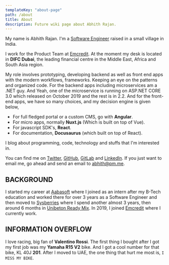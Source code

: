 ```yaml
---
templateKey: "about-page"
path: /about
title: About
description: Future wiki page about Abhith Rajan.
---
```


My name is Abhith Rajan. I'm a [Software Engineer](https://github.com/abhith) raised in a small village in India.

I work for the Product Team at [Emcredit](https://www.emcredit.com/). At the moment my desk is located in **DIFC Dubai**, the leading financial centre in the Middle East, Africa and South Asia region.

My role involves prototyping, developing backend as well as front end apps with the modern workflows, frameworks. Keeping an eye on the patterns and organized code. For the backend apps including microservices am a .NET guy. And Yeah, one of the microservice is running on ASP.NET CORE 3.0 which released on October 2019 and the rest is in 2.2. And for the front-end apps, we have so many choices, and my decision engine is given below,

- For full fledged portal or a custom CMS, go with **Angular**.
- For micro apps, normally **Nuxt.js** (Which is built on top of Vue).
- For javascript SDK's, **React**.
- For documentation, **Docusaurus** (which built on top of React).

I blog about programming, code, technology and stuffs that I'm interested in.

You can find me on [Twitter](https://twitter.com/abhithrajan), [GitHub](https://github.com/Abhith), [GitLab](https://gitlab.com/abhith) and [LinkedIn](https://www.linkedin.com/in/abhith/). If you just want to email me, go ahead and send an email to [abhith@pm.me](mailto:abhith@pm.me).

## BACKGROUND

I started my career at [Aabasoft](http://aabasoft.com) where I joined as an intern after my B-Tech education and worked there for over 3 years as a Software Engineer and then moved to [Sysberries](http://sysberries.com) where I spend another almost 3 years, then around 6 months in [Unibeton Ready Mix](http://www.unibetonrm.com/en-gl/home). In 2019, I joined [Emcredit](https://www.emcredit.com/) where I currently work.

## INFORMATION OVERFLOW

I love racing, big fan of **Valentino Rossi**. The first thing I bought after I got my first job was my **Yamaha R15 V2** bike. And I got a cool number for that bike, KL 40J **201**. After I moved to UAE, the one thing that hurt me most is, `I MISS MY BIKE`.
